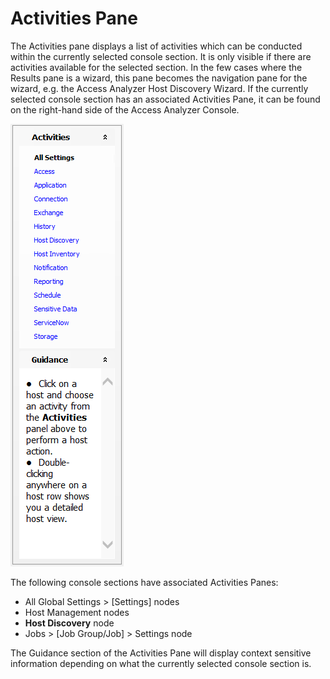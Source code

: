 # Activities Pane

The Activities pane displays a list of activities which can be conducted within the currently selected console section. It is only visible if there are activities available for the selected section. In the few cases where the Results pane is a wizard, this pane becomes the navigation pane for the wizard, e.g. the Access Analyzer Host Discovery Wizard. If the currently selected console section has an associated Activities Pane, it can be found on the right-hand side of the Access Analyzer Console.

![activitiespane](/static/img/product_docs/accessanalyzer/accessanalyzer/enterpriseauditor/admin/navigate/activitiespane.png)

The following console sections have associated Activities Panes:

- All Global Settings > [Settings] nodes
- Host Management nodes
- __Host Discovery__ node
- Jobs > [Job Group/Job] > Settings node

The Guidance section of the Activities Pane will display context sensitive information depending on what the currently selected console section is.
